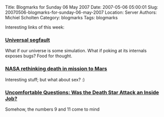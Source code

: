 Title: Blogmarks for Sunday 06 May 2007
Date: 2007-05-06 05:00:01
Slug: 20070506-blogmarks-for-sunday-06-may-2007
Location: Server
Authors: Michiel Scholten
Category: blogmarks
Tags: blogmarks

<p>Interesting links of this week:</p>
<h3><a href="http://www.chipx86.com/blog/?p=218">Universal segfault</a></h3>
<p>What if our universe is some simulation. What if poking at its internals exposes bugs? Food for thought.</p>
<h3><a href="http://www.cnn.com/2007/TECH/space/05/01/death.in.space.ap/index.html?eref=rss_topstories">NASA rethinking death in mission to Mars</a></h3>
<p>Interesting stuff; but what about sex? :)</p>
<h3><a href="http://www.websurdity.com/2007/02/28/uncomfortable-questions-was-the-death-star-attack-an-inside-job/">Uncomfortable Questions: Was the Death Star Attack an Inside Job?</a></h3>
<p>Somehow, the numbers 9 and 11 come to mind</p>
